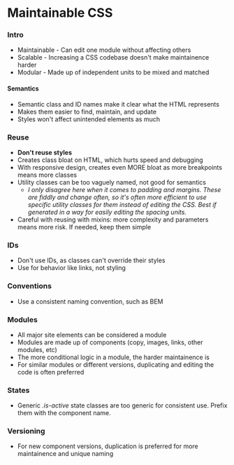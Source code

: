 # Maintainable CSS

### Intro

* Maintainable - Can edit one module without affecting others
* Scalable - Increasing a CSS codebase doesn't make maintainence harder
* Modular - Made up of independent units to be mixed and matched

#### Semantics

* Semantic class and ID names make it clear what the HTML represents
* Makes them easier to find, maintain, and update
* Styles won't affect unintended elements as much

### Reuse

* **Don't reuse styles**
* Creates class bloat on HTML, which hurts speed and debugging
* With responsive design, creates even MORE bloat as more breakpoints means more classes
* Utility classes can be too vaguely named, not good for semantics
    * *I only disagree here when it comes to padding and margins. These are fiddly and change often, so it's often more efficient to use specific utility classes for them instead of editing the CSS. Best if generated in a way for easily editing the spacing units.*
* Careful with reusing with mixins: more complexity and parameters means more risk. If needed, keep them simple

### IDs

* Don't use IDs, as classes can't override their styles
* Use for behavior like links, not styling

### Conventions

* Use a consistent naming convention, such as BEM

### Modules

* All major site elements can be considered a module
* Modules are made up of components (copy, images, links, other modules, etc)
* The more conditional logic in a module, the harder maintainence is
* For similar modules or different versions, duplicating and editing the code is often preferred

### States

* Generic *.is-active* state classes are too generic for consistent use. Prefix them with the component name.

### Versioning

* For new component versions, duplication is preferred for more maintainence and unique naming

